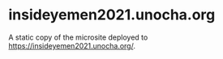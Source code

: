# insideyemen2021.unocha.org

A static copy of the microsite deployed to https://insideyemen2021.unocha.org/.

